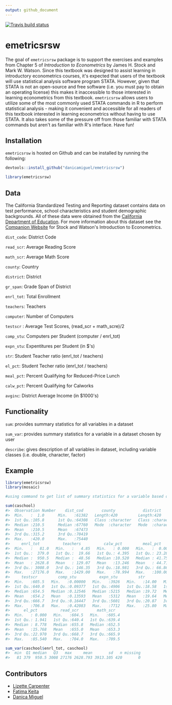 ```yaml
---
output: github_document
---
```


<!-- README.md is generated from README.Rmd. Please edit that file -->
<!-- badges: start -->
[![Travis build status](https://travis-ci.org/danicamiguel/emetricsrsw.svg?branch=master)](https://travis-ci.org/danicamiguel/emetricsrsw)
<!-- badges: end -->

# emetricsrsw

The goal of `emetricsrsw` package is to support the exercises and examples from Chapter 5 of *Introduction to Econometrics* by James H. Stock and Mark W. Watson. Since this textbook was designed to assist learning in introductory econometrics courses, it's expected that users of the textbook will use statistical analysis software program STATA. However, given that STATA is not an open-source and free software (i.e. you must pay to obtain an operating license) this makes it inaccessible to those interested in learning econometrics from this textbook. `emetricsrsw` allows users to utilize some of the most commonly used STATA commands in R to perform statistical analysis - making it convenient and accessible for all readers of this textbook interested in learning econometrics without having to use STATA. It also takes some of the pressure off from those familiar with STATA commands but aren't as familiar with R's interface. Have fun!

## Installation

`emetricsrsw` is hosted on Github and can be installed by running the following: 

```r
devtools::install_github("danicamiguel/emetricsrsw")
```

```r
library(emetricsrsw)
```

## Data

The California Standardized Testing and Reporting dataset contains data on test performance, school characteristics and student demographic backgrounds. All of these data were obtained from the [California Department of Education](http://www.cde.ca.gov). For more information about this dataset see the [Companion Website](https://wps.pearsoned.com/aw_stock_ie_3/178/45691/11696965.cw/index.html) for Stock and Watson's Introduction to Econometrics. 

`dist_code`: District Code

`read_scr`: Average Reading Score

`math_scr`: Average Math Score

`county`: Country 

`district`: District

`gr_span`: Grade Span of District

`enrl_tot`: Total Enrollment

`teachers`: Teachers

`computer`: Number of Computers

`testscr` : Average Test Scores, (read_scr + math_scre)/2

`comp_stu`: Computers per Student (computer / enrl_tot)

`expn_stu`: Expentitures per Student (in $'s)

`str`: Student Teacher ratio (enrl_tot / teachers)

`el_pct`: Student Techer ratio (enrl_tot / teachers)

`meal_pct`: Percent Qualifying for Reduced-Price Lunch 

`calw_pct`: Percent Qualifying for Calworks

`avginc`: District Average Income (in $1000's)

## Functionality

`sum`: provides summary statistics for all variables in a dataset

`sum_var`: provides summary statistics for a variable in a dataset chosen by user

`describe`: gives description of all variables in dataset, including variable classes (i.e. double, character, factor)


## Example

```r
library(emetricsrsw)
library(mosaic)

#using command to get list of summary statistics for a variable based on user input, also known as 'sum' in STATA

sum(caschool)
#>  Observation Number    dist_cod        county            district           gr_span         
#>  Min.   :  1.0      Min.   :61382   Length:420         Length:420         Length:420        
#>  1st Qu.:105.8      1st Qu.:64308   Class :character   Class :character   Class :character  
#>  Median :210.5      Median :67760   Mode  :character   Mode  :character   Mode  :character  
#>  Mean   :210.5      Mean   :67473                                                           
#>  3rd Qu.:315.2      3rd Qu.:70419                                                           
#>  Max.   :420.0      Max.   :75440                                                           
#>     enrl_tot          teachers          calw_pct         meal_pct         computer     
#>  Min.   :   81.0   Min.   :   4.85   Min.   : 0.000   Min.   :  0.00   Min.   :   0.0  
#>  1st Qu.:  379.0   1st Qu.:  19.66   1st Qu.: 4.395   1st Qu.: 23.28   1st Qu.:  46.0  
#>  Median :  950.5   Median :  48.56   Median :10.520   Median : 41.75   Median : 117.5  
#>  Mean   : 2628.8   Mean   : 129.07   Mean   :13.246   Mean   : 44.71   Mean   : 303.4  
#>  3rd Qu.: 3008.0   3rd Qu.: 146.35   3rd Qu.:18.981   3rd Qu.: 66.86   3rd Qu.: 375.2  
#>  Max.   :27176.0   Max.   :1429.00   Max.   :78.994   Max.   :100.00   Max.   :3324.0  
#>     testscr         comp_stu          expn_stu         str            avginc      
#>  Min.   :605.5   Min.   :0.00000   Min.   :3926   Min.   :14.00   Min.   : 5.335  
#>  1st Qu.:640.0   1st Qu.:0.09377   1st Qu.:4906   1st Qu.:18.58   1st Qu.:10.639  
#>  Median :654.5   Median :0.12546   Median :5215   Median :19.72   Median :13.728  
#>  Mean   :654.2   Mean   :0.13593   Mean   :5312   Mean   :19.64   Mean   :15.317  
#>  3rd Qu.:666.7   3rd Qu.:0.16447   3rd Qu.:5601   3rd Qu.:20.87   3rd Qu.:17.629  
#>  Max.   :706.8   Max.   :0.42083   Max.   :7712   Max.   :25.80   Max.   :55.328  
#>      el_pct          read_scr        math_scr    
#>  Min.   : 0.000   Min.   :604.5   Min.   :605.4  
#>  1st Qu.: 1.941   1st Qu.:640.4   1st Qu.:639.4  
#>  Median : 8.778   Median :655.8   Median :652.5  
#>  Mean   :15.768   Mean   :655.0   Mean   :653.3  
#>  3rd Qu.:22.970   3rd Qu.:668.7   3rd Qu.:665.9  
#>  Max.   :85.540   Max.   :704.0   Max.   :709.5
```

```r
sum_var(caschool$enrl_tot, caschool)
#>  min  Q1 median   Q3   max     mean       sd   n missing
#>   81 379  950.5 3008 27176 2628.793 3913.105 420       0
```

## Contributors

- [Lizette Carpenter](https://github.com/lcarpenter20)
- [Fatima Keita](https://github.com/fatimak98)
- [Danica Miguel](https://github.com/danicamiguel)
